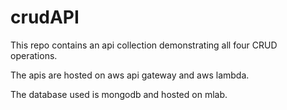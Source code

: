 # crudAPI

This repo contains an api collection demonstrating all four CRUD operations.

The apis are hosted on aws api gateway and aws lambda.

The database used is mongodb and hosted on mlab.
